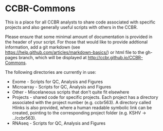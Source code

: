 # CCBR-Commons
This is a place for all CCBR analysts to share code associated with specific projects and also generally useful scripts with others in the CCBR.

Please ensure that some minimal amount of documentation is provided in the header of your script. For those that would like to provide addtional information, add a git markdown (see https://help.github.com/articles/markdown-basics/) or html file to the gh-pages branch, which will be displayed at http://ccbr.github.io/CCBR-Commons.

The following directories are currently in use:
* Exome - Scripts for QC, Analysis and Figures
* Microarray - Scripts for QC, Analysis and Figures
* Other - Miscelaneous scripts that don't quite fit elsewhere
* Projects - shared code for specific projects. Each project has a directory associated with the project number (e.g. ccbr563). A directory called Hlinks is also provided, where a human readable symbolic link can be created, pointing to the corresponding project folder (e.g. KSHV -> ../ccbr563).
* RNAseq - Scripts for QC, Analysis and Figures

